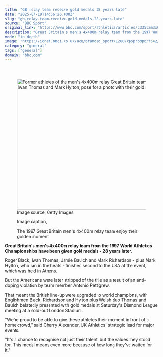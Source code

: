 ```yaml
---
title: "GB relay team receive gold medals 28 years late"
date: "2025-07-19T14:56:26.000Z"
slug: "gb-relay-team-receive-gold-medals-28-years-late"
source: "BBC Sport"
original_link: "https://www.bbc.com/sport/athletics/articles/c335kzm3x02o"
description: "Great Britain's men's 4x400m relay team from the 1997 World Athletics Championships receive their gold medals 28 years later."
mode: "in_depth"
image: "https://ichef.bbci.co.uk/ace/branded_sport/1200/cpsprodpb/f542/live/7bbbc0a0-64ac-11f0-88dc-4da3a5f099f9.jpg"
category: "general"
tags: ["general"]
domain: "bbc.com"
---
```

<div id="readability-page-1" class="page"><div><main id="main-content" data-testid="main-content"><article id="urn-bbc-ares--article-c335kzm3x02o"><header data-component="headline-block"></header><div data-component="image-block"><figure><p><span><picture><source srcset="https://ichef.bbci.co.uk/ace/standard/240/cpsprodpb/f542/live/7bbbc0a0-64ac-11f0-88dc-4da3a5f099f9.jpg.webp 240w, https://ichef.bbci.co.uk/ace/standard/320/cpsprodpb/f542/live/7bbbc0a0-64ac-11f0-88dc-4da3a5f099f9.jpg.webp 320w, https://ichef.bbci.co.uk/ace/standard/480/cpsprodpb/f542/live/7bbbc0a0-64ac-11f0-88dc-4da3a5f099f9.jpg.webp 480w, https://ichef.bbci.co.uk/ace/standard/624/cpsprodpb/f542/live/7bbbc0a0-64ac-11f0-88dc-4da3a5f099f9.jpg.webp 624w" type="image/webp"><img alt="Former athletes of the men's 4x400m relay Great Britain team: Mark Richardson, Jamie Baulch, Roger Black, Iwan Thomas and Mark Hylton, pose for a photo with their gold medals" src="https://ichef.bbci.co.uk/ace/standard/764/cpsprodpb/f542/live/7bbbc0a0-64ac-11f0-88dc-4da3a5f099f9.jpg" srcset="https://ichef.bbci.co.uk/ace/standard/240/cpsprodpb/f542/live/7bbbc0a0-64ac-11f0-88dc-4da3a5f099f9.jpg 240w, https://ichef.bbci.co.uk/ace/standard/320/cpsprodpb/f542/live/7bbbc0a0-64ac-11f0-88dc-4da3a5f099f9.jpg 320w, https://ichef.bbci.co.uk/ace/standard/480/cpsprodpb/f542/live/7bbbc0a0-64ac-11f0-88dc-4da3a5f099f9.jpg 480w, https://ichef.bbci.co.uk/ace/standard/624/cpsprodpb/f542/live/7bbbc0a0-64ac-11f0-88dc-4da3a5f099f9.jpg 624w" width="764" height="429"></picture></span><span role="text"><span>Image source, </span>Getty Images</span></p><figcaption><span>Image caption, </span><p>The 1997 Great Britain men's 4x400m relay team enjoy their golden moment</p></figcaption></figure></div><div data-component="text-block"><p><b>Great Britain's men's 4x400m relay team from the 1997 World Athletics Championships have been given gold medals - 28 years later.</b></p><p>Roger Black, Iwan Thomas, Jamie Baulch and Mark Richardson - plus Mark Hylton, who ran in the heats - finished second to the USA at the event, which was held in Athens.</p><p>But the Americans were later stripped of the title as a result of an anti-doping violation by team member Antonio Pettigrew.</p><p>That meant the British line-up were upgraded to world champions, with Englishmen Black, Richardson and Hylton plus Welsh duo Thomas and Baulch belatedly presented with gold medals at Saturday's Diamond League meeting at a sold-out London Stadium.</p><p>"We're proud to be able to give these athletes their moment in front of a home crowd," said Cherry Alexander, UK Athletics' strategic lead for major events.</p><p>"It's a chance to recognise not just their talent, but the values they stood for. This medal means even more because of how long they've waited for it."</p></div></article></main></div></div>